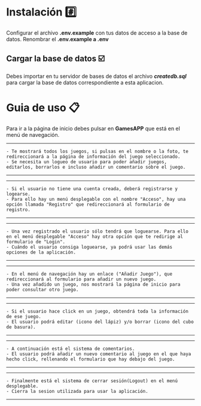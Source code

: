 # Instalación :hash:
Configurar el archivo **.env.example** con tus datos de acceso a la base de datos. Renombrar el **.env.example a .env**

## Cargar la base de datos  :ballot_box_with_check:
Debes importar en tu servidor de bases de datos el archivo **_createdb.sql_** para cargar la base de datos correspondiente a esta aplicacion.

# Guia de uso :clipboard:

Para ir a la página de inicio debes pulsar en **GamesAPP** que está en el menú de navegación.
***
    - Te mostrará todos los juegos, si pulsas en el nombre o la foto, te redireccionará a la página de información del juego seleccionado.
    - Se necesita un logueo de usuario para poder añadir juegos, editarlos, borrarlos e incluso añadir un comentario sobre el juego.
***

***
    - Si el usuario no tiene una cuenta creada, deberá registrarse y logearse.
    - Para ello hay un menú desplegable con el nombre "Acceso", hay una opción llamada "Registro" que redireccionará al formulario de registro.
***
***
    - Una vez registrado el usuario sólo tendrá que loguearse. Para ello en el menú desplegable "Acceso" hay otra opción que te redirige al formulario de "Login".
    - Cuándo el usuario consiga loguearse, ya podrá usar las demás opciones de la aplicación.
***
***
    - En el menú de navegación hay un enlace ("Añadir Juego"), que redireccionará al formulario para añadir un nuevo juego. 
    - Una vez añadido un juego, nos mostrará la página de inicio para poder consultar otro juego.
***
***
    - Si el usuario hace click en un juego, obtendrá toda la información de ese juego.
    - El usuario podrá editar (icono del lápiz) y/o borrar (icono del cubo de basura).
***
***
    - A continuación está el sistema de comentarios.
    - El usuario podrá añadir un nuevo comentario al juego en el que haya hecho click, rellenando el formulario que hay debajo del juego.
***
***
    - Finalmente está el sistema de cerrar sesión(Logout) en el menú desplegable.
    - Cierra la sesion utilizada para usar la aplicación.
***
